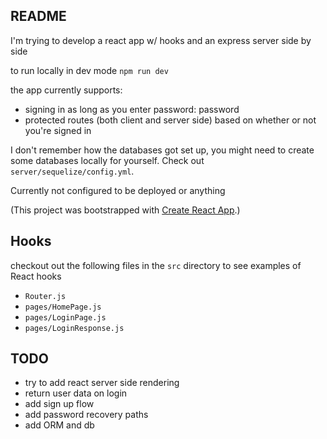 ## README

I'm trying to develop a react app w/ hooks and an express server side by side

to run locally in dev mode `npm run dev`

the app currently supports:

- signing in as long as you enter password: password
- protected routes (both client and server side) based on whether or not you're
  signed in

I don't remember how the databases got set up, you might need to create some
databases locally for yourself. Check out `server/sequelize/config.yml`.

Currently not configured to be deployed or anything

(This project was bootstrapped with [Create React App](https://github.com/facebook/create-react-app).)

## Hooks

checkout out the following files in the `src` directory to see examples of React
hooks

- `Router.js`
- `pages/HomePage.js`
- `pages/LoginPage.js`
- `pages/LoginResponse.js`


## TODO

- try to add react server side rendering
- return user data on login
- add sign up flow
- add password recovery paths
- add ORM and db
